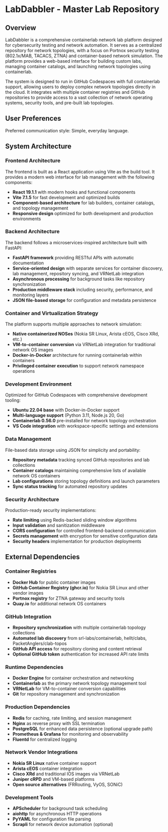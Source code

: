 # LabDabbler - Master Lab Repository

## Overview

LabDabbler is a comprehensive containerlab network lab platform designed for cybersecurity testing and network automation. It serves as a centralized repository for network topologies, with a focus on Portnox security testing (802.1x/MAB, TACACS, ZTNA) and container-based network simulation. The platform provides a web-based interface for building custom labs, managing container catalogs, and launching network topologies using containerlab.

The system is designed to run in GitHub Codespaces with full containerlab support, allowing users to deploy complex network topologies directly in the cloud. It integrates with multiple container registries and GitHub repositories to provide access to a vast collection of network operating systems, security tools, and pre-built lab topologies.

## User Preferences

Preferred communication style: Simple, everyday language.

## System Architecture

### Frontend Architecture
The frontend is built as a React application using Vite as the build tool. It provides a modern web interface for lab management with the following components:
- **React 19.1.1** with modern hooks and functional components
- **Vite 7.1.5** for fast development and optimized builds
- **Component-based architecture** for lab builders, container catalogs, and topology management
- **Responsive design** optimized for both development and production environments

### Backend Architecture
The backend follows a microservices-inspired architecture built with FastAPI:
- **FastAPI framework** providing RESTful APIs with automatic documentation
- **Service-oriented design** with separate services for container discovery, lab management, repository syncing, and VRNetLab integration
- **Asynchronous processing** for background tasks like repository synchronization
- **Production middleware stack** including security, performance, and monitoring layers
- **JSON file-based storage** for configuration and metadata persistence

### Container and Virtualization Strategy
The platform supports multiple approaches to network simulation:
- **Native containerized NOSes** (Nokia SR Linux, Arista cEOS, Cisco XRd, etc.)
- **VM-to-container conversion** via VRNetLab integration for traditional network OS images
- **Docker-in-Docker** architecture for running containerlab within containers
- **Privileged container execution** to support network namespace operations

### Development Environment
Optimized for GitHub Codespaces with comprehensive development tooling:
- **Ubuntu 22.04 base** with Docker-in-Docker support
- **Multi-language support** (Python 3.11, Node.js 20, Go)
- **Containerlab 0.56.0** pre-installed for network topology orchestration
- **VS Code integration** with workspace-specific settings and extensions

### Data Management
File-based data storage using JSON for simplicity and portability:
- **Repository metadata** tracking synced GitHub repositories and lab collections
- **Container catalogs** maintaining comprehensive lists of available network OS containers
- **Lab configurations** storing topology definitions and launch parameters
- **Sync status tracking** for automated repository updates

### Security Architecture
Production-ready security implementations:
- **Rate limiting** using Redis-backed sliding window algorithms
- **Input validation** and sanitization middleware
- **CORS configuration** for controlled frontend-backend communication
- **Secrets management** with encryption for sensitive configuration data
- **Security headers** implementation for production deployments

## External Dependencies

### Container Registries
- **Docker Hub** for public container images
- **GitHub Container Registry (ghcr.io)** for Nokia SR Linux and other vendor images
- **Portnox registry** for ZTNA gateway and security tools
- **Quay.io** for additional network OS containers

### GitHub Integration
- **Repository synchronization** with multiple containerlab topology collections
- **Automated lab discovery** from srl-labs/containerlab, hellt/clabs, PacketAnglers/clab-topos
- **GitHub API access** for repository cloning and content retrieval
- **Optional GitHub token** authentication for increased API rate limits

### Runtime Dependencies
- **Docker Engine** for container orchestration and networking
- **Containerlab** as the primary network topology management tool
- **VRNetLab** for VM-to-container conversion capabilities
- **Git** for repository management and synchronization

### Production Dependencies
- **Redis** for caching, rate limiting, and session management
- **Nginx** as reverse proxy with SSL termination
- **PostgreSQL** for enhanced data persistence (optional upgrade path)
- **Prometheus & Grafana** for monitoring and observability
- **Fluentd** for centralized logging

### Network Vendor Integrations
- **Nokia SR Linux** native container support
- **Arista cEOS** container integration
- **Cisco XRd** and traditional IOS images via VRNetLab
- **Juniper cRPD** and VM-based platforms
- **Open source alternatives** (FRRouting, VyOS, SONiC)

### Development Tools
- **APScheduler** for background task scheduling
- **aiohttp** for asynchronous HTTP operations
- **PyYAML** for configuration file parsing
- **Scrapli** for network device automation (optional)